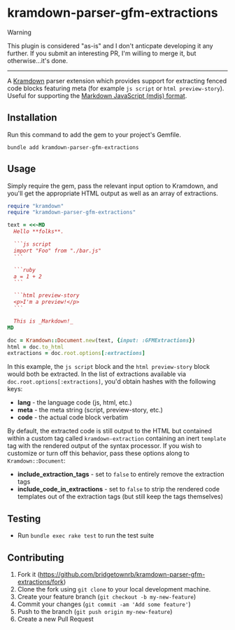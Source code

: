 # kramdown-parser-gfm-extractions

> [!WARNING]
> This plugin is considered "as-is" and I don't anticpate developing it any further. If you submit an interesting PR, I'm willing to merge it, but otherwise…it's done.

----

A [Kramdown](https://kramdown.gettalong.org) parser extension which provides support for extracting fenced code blocks featuring meta (for example `js script` or `html preview-story`). Useful for supporting the [Markdown JavaScript (mdjs) format](https://rocket.modern-web.dev/docs/markdown-javascript/overview/).

## Installation

Run this command to add the gem to your project's Gemfile.

```
bundle add kramdown-parser-gfm-extractions
```

## Usage

Simply require the gem, pass the relevant input option to Kramdown, and you'll get the appropriate HTML output as well as an array of extractions.

~~~ruby
require "kramdown"
require "kramdown-parser-gfm-extractions"

text = <<~MD
  Hello **folks**.

  ```js script
  import "Foo" from "./bar.js"
  ```

  ```ruby
  a = 1 + 2
  ```

  ```html preview-story
  <p>I'm a preview!</p>
  ```

  This is _Markdown!_
MD

doc = Kramdown::Document.new(text, {input: :GFMExtractions})
html = doc.to_html
extractions = doc.root.options[:extractions]
~~~

In this example, the `js script` block and the `html preview-story` block would both be extracted. In the list of extractions available via `doc.root.options[:extractions]`, you'd obtain hashes with the following keys:

* **lang** - the language code (js, html, etc.)
* **meta** - the meta string (script, preview-story, etc.)
* **code** - the actual code block verbatim

By default, the extracted code is still output to the HTML but contained within a custom tag called `kramdown-extraction` containing an inert `template` tag with the rendered output of the syntax processor. If you wish to customize or turn off this behavior, pass these options along to `Kramdown::Document`:

* **include_extraction_tags** - set to `false` to entirely remove the extraction tags
* **include_code_in_extractions** - set to `false` to strip the rendered code templates out of the extraction tags (but still keep the tags themselves)

## Testing

* Run `bundle exec rake test` to run the test suite

## Contributing

1. Fork it (https://github.com/bridgetownrb/kramdown-parser-gfm-extractions/fork)
2. Clone the fork using `git clone` to your local development machine.
3. Create your feature branch (`git checkout -b my-new-feature`)
4. Commit your changes (`git commit -am 'Add some feature'`)
5. Push to the branch (`git push origin my-new-feature`)
6. Create a new Pull Request
